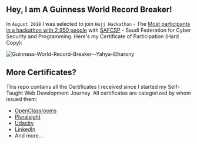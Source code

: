 ## Hey, I am A Guinness World Record Breaker!
In `August 2018` I was selected to join `Hajj Hackathon` - The [Most participants in a hackathon with 2,950 people](http://www.guinnessworldrecords.com/news/commercial/2018/8/thousands-of-software-developers-from-100-countries-attend-record-breaking-hackat-537231) with [SAFCSP](https://safcsp.org.sa/en.html) - Saudi Federation for Cyber Security and Programming. Here's my Certificate of Participation (Hard Copy):

![Guinness-World-Record-Breaker--Yahya-Elharony](https://user-images.githubusercontent.com/16986422/56474124-b01aac00-6475-11e9-9f12-005eb356a451.jpg)

## More Certificates?
This repo contains all the Certificates I received since I started my Self-Taught Web Development Journey. All certificates are categorized by whom issued them:
- [OpenClassrooms](https://github.com/elharony/Certificates/tree/master/OpenClassrooms)
- [Pluralsight](https://github.com/elharony/Certificates/tree/master/Pluralsight)
- [Udacity](https://github.com/elharony/Certificates/tree/master/Udacity)
- [LinkedIn](https://github.com/elharony/Certificates/tree/master/LinkedIn)
- And more...